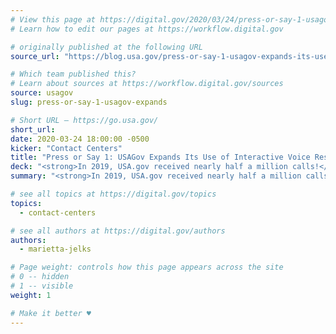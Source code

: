 ```yaml
---
# View this page at https://digital.gov/2020/03/24/press-or-say-1-usagov-expands
# Learn how to edit our pages at https://workflow.digital.gov

# originally published at the following URL
source_url: "https://blog.usa.gov/press-or-say-1-usagov-expands-its-use-of-interactive-voice-response"

# Which team published this?
# Learn about sources at https://workflow.digital.gov/sources
source: usagov
slug: press-or-say-1-usagov-expands

# Short URL — https://go.usa.gov/
short_url: 
date: 2020-03-24 18:00:00 -0500
kicker: "Contact Centers"
title: "Press or Say 1: USAGov Expands Its Use of Interactive Voice Response"
deck: "<strong>In 2019, USA.gov received nearly half a million calls!</strong> Read about how they expanded their use of interactive voice response to better serve citizens and maximize their resources."
summary: "<strong>In 2019, USA.gov received nearly half a million calls!</strong> To help callers get answers for basic questions more quickly, and to save money and free-up our contact center agents to handle more complicated questions, the USAGov Contact Center recently added more interactive voice response (IVR) messaging."

# see all topics at https://digital.gov/topics
topics: 
  - contact-centers

# see all authors at https://digital.gov/authors
authors: 
  - marietta-jelks

# Page weight: controls how this page appears across the site
# 0 -- hidden
# 1 -- visible
weight: 1

# Make it better ♥
---
```

